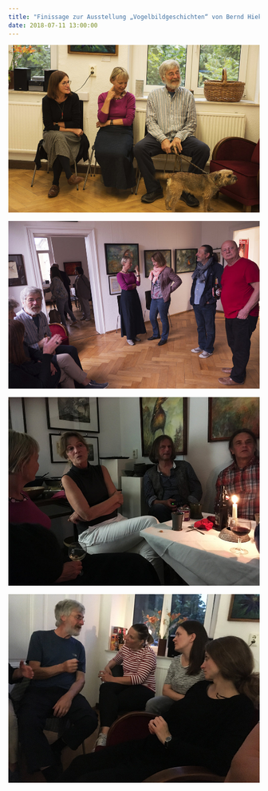 ```yaml
---
title: "Finissage zur Ausstellung „Vogelbildgeschichten“ von Bernd Hieke"
date: 2018-07-11 13:00:00
---
```

![Finissage Vogelgeschichten 1](/img/bernd-hieke-vogelbildgeschichten/finissage-vogelgeschichten-1.jpg)

![Finissage Vogelgeschichten 2](/img/bernd-hieke-vogelbildgeschichten/finissage-vogelgeschichten-2.jpg)

![Finissage Vogelgeschichten 3](/img/bernd-hieke-vogelbildgeschichten/finissage-vogelgeschichten-3.jpg)

![Finissage Vogelgeschichten 4](/img/bernd-hieke-vogelbildgeschichten/finissage-vogelgeschichten-4.jpg)
